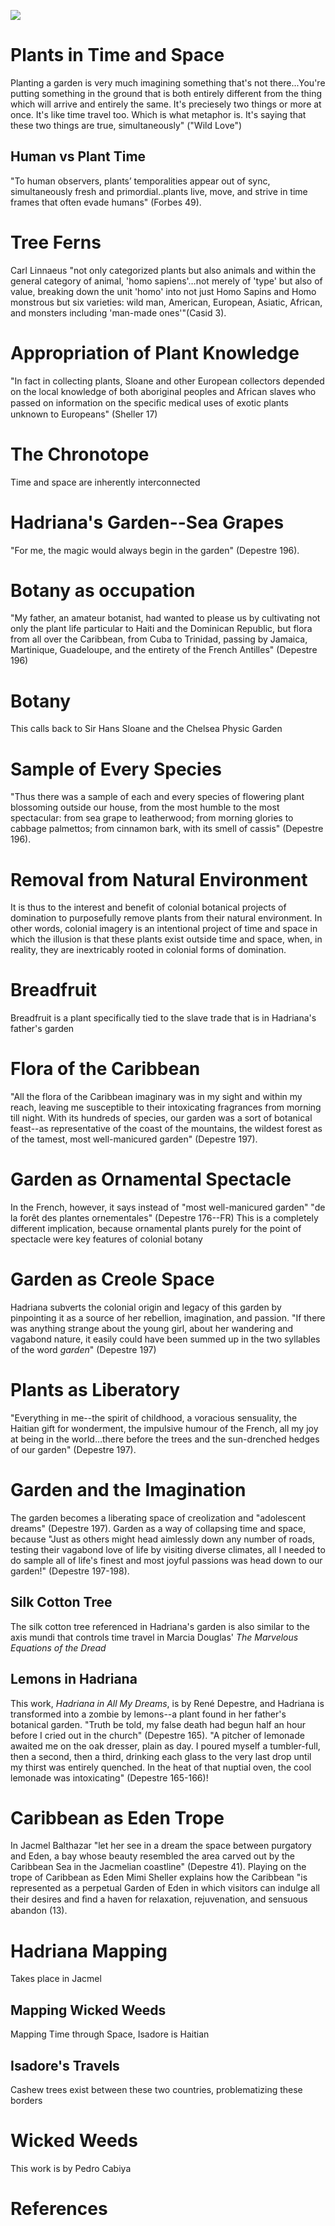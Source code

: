 <a href="https://juncture-digital.org"><img src="https://juncture-digital.org/images/ve-button.png"></a>

<param ve-config 
       title="Unmapping Botanical Knowledge in Caribbean Science Fiction" 
       banner="Butterfly_Clock.jpg" 
       layout="vertical">
     

# Plants in Time and Space

Planting a  garden is very much imagining something that's not there...You're putting something in the ground that is both entirely different from the thing which will arrive and entirely the same. It's preciesely two things or more at once. It's like time travel too. Which is what metaphor is. It's saying that these two things are true, simultaneously" ("Wild Love")

<param ve-image
       label="Plants make Time"
       description="Flora Clock, Palmeira Square"
       license="public domain"
            url="https://upload.wikimedia.org/wikipedia/commons/5/5d/Floral_Clock%2C_Palmeira_Square%2C_Hove_%28May_2019%29.JPG">
            
## Human vs Plant Time

"To human observers, plants’ temporalities appear out of sync, simultaneously fresh and primordial..plants live, move, 
and strive in time frames that often evade humans" (Forbes 49).

<param ve-image
       label="Time makes Plants"
       description="Floral Clock, Edinburgh"
       license="public domain"
             url="https://upload.wikimedia.org/wikipedia/commons/3/3a/Floral_Clock%2C_Edinburgh%2C_Scotland_%2850143175336%29.jpg">
       
# Tree Ferns
Carl Linnaeus "not only categorized plants but also animals and within the general category of animal, 'homo sapiens'…not merely of 'type' but also of value, breaking down the unit 'homo' into not just Homo Sapins and Homo monstrous but six varieties: wild man, American, European, Asiatic, African, and monsters including 'man-made ones'"(Casid 3). 
 
 <param ve-image
        label="Tree Ferns"
        description="Malay Archipelago Tree Ferns"
        license="PD"
        url="https://upload.wikimedia.org/wikipedia/commons/4/4f/Malay_Archipelago_Remarkable_Forest-trees.jpg">


# Appropriation of Plant Knowledge
 "In fact in collecting plants, Sloane and other European collectors depended on the local knowledge of both aboriginal peoples and African slaves who passed on information on the speciﬁc medical uses of exotic plants unknown to Europeans" (Sheller 17)

<param ve-image 
       label="Clock Encased in Totara Burr Tree Bark" 
       description="Clock Encased in Totara Burr Tree Bark" 
       license="public domain" 
       url="https://upload.wikimedia.org/wikipedia/commons/a/a1/Clock_and_clockcase_%28AM_1979.202-1%29.jpg">
<param title="Mimi Sheller" eid="Q6862191">


# The Chronotope

Time and space are inherently interconnected
<param ve-image
       label="Melted Time is Melted Space"
       description="Salvador Dali's The Persistence of Memory"
       license="public domain"
           url="https://upload.wikimedia.org/wikipedia/commons/6/64/Dargenta_%26_Salvador_Dali_The_persistance_of_Memory.png">
                

# Hadriana's Garden--Sea Grapes
"For me, the magic would always begin in the  garden" (Depestre 196).
<param ve-image
       label="Sea Grape"
       description="Byam sea-side grape"
       license="Creative Commmons Attribution"
       url="https://upload.wikimedia.org/wikipedia/commons/2/2f/Byam_Sea-side_grape.jpg">
       
# Botany as occupation
"My father, an amateur botanist, had wanted to please us by cultivating not only the plant life particular to Haiti and the Dominican Republic, but flora from all over the Caribbean, from Cuba to Trinidad, passing by Jamaica, Martinique, Guadeloupe, and the entirety of the French Antilles" (Depestre 196) 

<param ve-image
       label="Dwarf Palm"
       description="Ravanea Hildibrandtii"
       license="CC"
       url="https://upload.wikimedia.org/wikipedia/commons/d/d6/Ravenea_hildebrandtii.jpg">
       
# Botany
This calls back to Sir Hans Sloane and the Chelsea Physic Garden

<param ve-image
       label="Wild Plantains"
       description="Ribwort Plantain"
       license="PD"
       url="https://upload.wikimedia.org/wikipedia/commons/3/33/Wild_flowers_%28Pl._52%29_%288512689911%29.jpg">

# Sample of Every Species

"Thus there was a sample of each and every species of flowering plant blossoming outside our house, from the most humble to the most spectacular: from sea grape to leatherwood; from morning glories to cabbage palmettos; from cinnamon bark, with its smell of cassis" (Depestre 196).

<param ve-image
       label="Cinnamon bark"
       description="Cassia Cinnamon"
       license="PD"
   url="https://upload.wikimedia.org/wikipedia/commons/7/78/Nature_neighbors%2C_embracing_birds%2C_plants%2C_animals%2C_minerals%2C_in_natural_colors_by_color_photography%2C_containing_articles_by_Gerald_Alan_Abbott%2C_Dr._Albert_Schneider%2C_William_Kerr_Higley...and_other_%2814565288359%29.jpg">

# Removal from Natural Environment
It is thus to the interest and benefit of colonial botanical projects of domination to purposefully remove plants from their natural environment. In other words, colonial imagery is an intentional project of time and space in which the illusion is that these plants exist outside time and space, when, in reality, they are inextricably rooted in colonial forms of domination. 

<param ve-image
       label="Bay Laurels"
       description="Laurus nobilis"
       license="CC"
       url="https://upload.wikimedia.org/wikipedia/commons/4/4e/Laurus_nobilis_%28K%C3%B6hler%29.jpg">

# Breadfruit

Breadfruit is a plant specifically tied to the slave trade that is in Hadriana's father's garden

<param ve-image
       label="Breadfruit"
       description="Artocarpus altilis by M.A. Burnett"
       license="Creative Commons"
       url="https://upload.wikimedia.org/wikipedia/commons/4/47/Breadfruit_%28Artocarpus_altilis%29%3B_fruiting_stem_with_separate_Wellcome_V0043949.jpg">

# Flora of the Caribbean
"All the flora of the Caribbean imaginary was in my sight and within my reach, leaving me susceptible to their intoxicating fragrances from morning till night. With its hundreds of species, our garden was a sort of botanical feast--as representative of the coast of the mountains, the wildest forest as of the tamest, most well-manicured garden" (Depestre 197).


<param ve-image
       label="Leatherwood"
       description="Botanical Register"
       license="PD"
       url="https://upload.wikimedia.org/wikipedia/commons/2/2c/The_Botanical_register_consisting_of_coloured_figures_of_%281815%29_%2814769978681%29.jpg">
       
# Garden as Ornamental Spectacle
In the French, however, it says instead of "most well-manicured garden" "de la forêt des plantes ornementales" (Depestre 176--FR)
This is a completely different implication, because ornamental plants purely for the point of spectacle were key features of colonial botany

<param ve-image
       label="Scale of Coconuts and Trees"
       description="oconuts and trees (Cocos nucifera), a cinnamon tree (Cinnamomum verum) and pinang tree (Areca catechu)"
       license="CC"
       url="https://upload.wikimedia.org/wikipedia/commons/9/99/Coconuts_and_trees_%28Cocos_nucifera%29%2C_a_cinnamon_tree_%28Cinnam_Wellcome_V0043077.jpg">
       
# Garden as Creole Space
Hadriana subverts the colonial origin and legacy of this garden by pinpointing it as a source of her rebellion, imagination, and passion.  "If there was anything strange about the young girl, about her wandering and vagabond nature, it easily could have been summed up in the two syllables of the word *garden*" (Depestre 197)

<param ve-image
       label="Morning Glory Flower"
       description="Ipomoea hederacea"
       license="PD"
       url="https://upload.wikimedia.org/wikipedia/commons/d/da/Ipomoea_hederacea_Blanco1.66.jpg">
       

# Plants as Liberatory
"Everything in me--the spirit of childhood, a voracious sensuality, the Haitian gift for wonderment, the impulsive humour of the French, all my joy at being in the world…there before the trees and the sun-drenched hedges of our garden" (Depestre 197).

<param ve-image
       label="Bougainvillea"
       description="Bougainvillea speciosa"
       liscence="CC"
       url="https://upload.wikimedia.org/wikipedia/commons/6/68/A_bougainvillea_plant_%28Bougainvillea_speciosa%29%3B_flowering_st_Wellcome_V0044424.jpg">
       
# Garden and the Imagination
 The garden becomes a liberating space of creolization and "adolescent dreams" (Depestre 197). Garden as a way of collapsing time and space, because "Just as others might head aimlessly down any number of roads, testing their vagabond love of life by visiting diverse climates, all I needed to do sample all of life's finest and most joyful passions was head down to our garden!" (Depestre 197-198).
 
 <param ve-image
        label="Scale of Plants"
        description="Cabbage Palmettos"
        license="PD"
        url="https://upload.wikimedia.org/wikipedia/commons/5/5b/Cabbage_Palmetto%2C_from_Robert_N._Dennis_collection_of_stereoscopic_views_2.jpg">
        
## Silk Cotton Tree
The silk cotton tree referenced in Hadriana's garden is also similar to the axis mundi that controls time travel in Marcia Douglas' *The Marvelous Equations of the Dread*
<param ve-image
       label="Douglas' Half-Way Tree"
       description="Silk Cotton Tree; Ceiba"
       license="public domain"
       url="https://upload.wikimedia.org/wikipedia/commons/0/0f/Ceiba%2C_or_silk_cotton_tree.jpg">
<param title="Marcia Douglas" eid="Q54999406">

        
 ## Lemons in Hadriana
This work, *Hadriana in All My Dreams*, is by René Depestre, and Hadriana is transformed into a zombie by lemons--a plant found in her father's botanical garden.
"Truth be told, my false death had begun half an hour before I cried out in the church" (Depestre 165).
"A pitcher of lemonade awaited me on the oak dresser, plain as day. I poured myself a tumbler-full, then a second, then a third, drinking each glass to the very last drop until my thirst was entirely quenched. In the heat of that nuptial oven, the cool lemonade was intoxicating" (Depestre 165-166)!

<param ve-image
       label="Lemon Plant"
       description="Citrus Tree"
       license="public domain"
       url="https://upload.wikimedia.org/wikipedia/commons/8/8f/Citrus_x_limon_-_K%C3%B6hler%E2%80%93s_Medizinal-Pflanzen-041.jpg">
<param title="René Depestre" eid="Q59581">
<param title="zombie" eid="Q9406">

# Caribbean as Eden Trope
In Jacmel Balthazar "let her see in a dream the space between purgatory and Eden, a bay whose beauty resembled the area carved out by the Caribbean Sea in the Jacmelian coastline" (Depestre 41).
Playing on the trope of Caribbean as Eden
Mimi Sheller explains how the Caribbean "is represented as a perpetual Garden of Eden in which visitors can indulge all their desires and ﬁnd a haven for relaxation, rejuvenation, and sensuous abandon (13).
<param ve-image
       label="Caribbean as Eden"
       description="Thomas Cole's The Garden of Eden"
       license="PD"
       url="https://upload.wikimedia.org/wikipedia/commons/4/4f/Thomas_Cole_-_The_Garden_of_Eden_%281828%29.jpg">

# Hadriana Mapping
Takes place in Jacmel
<param ve-map center="Q923362" zoom="11">

## Mapping Wicked Weeds

Mapping Time through Space, Isadore is Haitian 
<param ve-map center="Q790" zoom="11">

## Isadore's Travels
 
Cashew trees exist between these two countries, problematizing these borders
<param ve-map center="Q786" zoom="11">
       
# Wicked Weeds

This work is by Pedro Cabiya
<param ve-image
       label="Cashew Plant"
       description="Anacardium"
       license="public domain"
       url="https://upload.wikimedia.org/wikipedia/commons/4/48/Anacardium_occidentalis_Blanco1.116-cropped.jpg">
              
                                            


# References

[^1]: [Wikipedia: Girl with a Pearl Earring](https://en.wikipedia.org/wiki/Girl_with_a_Pearl_Earring)
